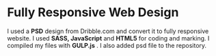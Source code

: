 # Fully Responsive Web Design

I used a **PSD** design from Dribble.com and convert it to fully responsive website. I used **SASS, JavaScript** and **HTML5** for coding and marking. I compiled my files with **GULP.js** . I also added psd file to the repository.